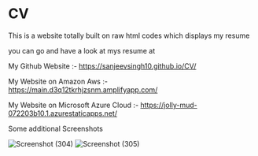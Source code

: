 # CV

This is a website totally built on raw html codes 
which displays my resume 

you can go and have a look at mys resume at

My Github Website :- https://sanjeevsingh10.github.io/CV/

My Website on Amazon Aws :- https://main.d3q12tkrhjzsnm.amplifyapp.com/

My Website on Microsoft Azure Cloud :- https://jolly-mud-072203b10.1.azurestaticapps.net/


Some additional Screenshots 

![Screenshot (304)](https://user-images.githubusercontent.com/67287111/159530199-f18a285b-eab3-4efa-9cc4-d42ddd07edb5.png)
![Screenshot (305)](https://user-images.githubusercontent.com/67287111/159530229-937aa515-1acf-4f74-a255-53c499420c5c.png)

